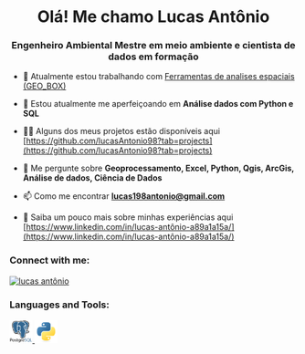 <h1 align="center">Olá! Me chamo Lucas Antônio</h1>
<h3 align="center">Engenheiro Ambiental Mestre em meio ambiente e cientista de dados em formação</h3>

- 🔭 Atualmente estou trabalhando com [Ferramentas de analises espaciais (GEO_BOX)](https://github.com/lucasAntonio98/GEO_BOX)

- 🌱 Estou atualmente me aperfeiçoando em **Análise dados com Python e SQL**

- 👨‍💻 Alguns dos meus projetos estão disponíveis aqui [https://github.com/lucasAntonio98?tab=projects](https://github.com/lucasAntonio98?tab=projects)

- 💬 Me pergunte sobre **Geoprocessamento, Excel, Python, Qgis, ArcGis, Análise de dados, Ciência de Dados**

- 📫 Como me encontrar **lucas198antonio@gmail.com**

- 📄 Saiba um pouco mais sobre minhas experiências aqui [https://www.linkedin.com/in/lucas-antônio-a89a1a15a/](https://www.linkedin.com/in/lucas-antônio-a89a1a15a/)

<h3 align="left">Connect with me:</h3>
<p align="left">
<a href="https://linkedin.com/in/lucas antônio" target="blank"><img align="center" src="https://raw.githubusercontent.com/rahuldkjain/github-profile-readme-generator/master/src/images/icons/Social/linked-in-alt.svg" alt="lucas antônio" height="30" width="40" /></a>
</p>

<h3 align="left">Languages and Tools:</h3>
<p align="left"> <a href="https://www.postgresql.org" target="_blank" rel="noreferrer"> <img src="https://raw.githubusercontent.com/devicons/devicon/master/icons/postgresql/postgresql-original-wordmark.svg" alt="postgresql" width="40" height="40"/> </a> <a href="https://www.python.org" target="_blank" rel="noreferrer"> <img src="https://raw.githubusercontent.com/devicons/devicon/master/icons/python/python-original.svg" alt="python" width="40" height="40"/> </a> </p>

